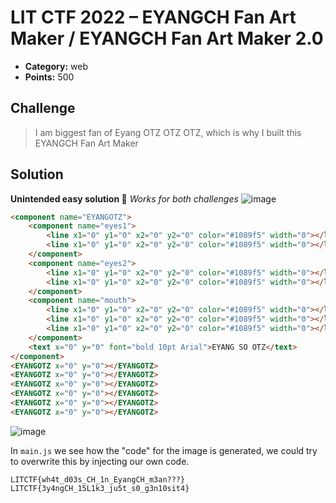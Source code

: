 # LIT CTF 2022 – EYANGCH Fan Art Maker / EYANGCH Fan Art Maker 2.0

* **Category:** web
* **Points:** 500

## Challenge

> I am biggest fan of Eyang OTZ OTZ OTZ, which is why I built this EYANGCH Fan Art Maker

## Solution

**Unintended easy solution 🤣**
*Works for both challenges*
![image](https://user-images.githubusercontent.com/78451563/180677028-c9ad08c6-2277-4dd8-9851-9db39fac0d18.png)

```html
<component name="EYANGOTZ">
	<component name="eyes1">
		<line x1="0" y1="0" x2="0" y2="0" color="#1089f5" width="0"></line>
		<line x1="0" y1="0" x2="0" y2="0" color="#1089f5" width="0"></line>
	</component>
	<component name="eyes2">
		<line x1="0" y1="0" x2="0" y2="0" color="#1089f5" width="0"></line>
		<line x1="0" y1="0" x2="0" y2="0" color="#1089f5" width="0"></line>
	</component>
	<component name="mouth">
		<line x1="0" y1="0" x2="0" y2="0" color="#1089f5" width="0"></line>
		<line x1="0" y1="0" x2="0" y2="0" color="#1089f5" width="0"></line>
		<line x1="0" y1="0" x2="0" y2="0" color="#1089f5" width="0"></line>
	</component>
	<text x="0" y="0" font="bold 10pt Arial">EYANG SO OTZ</text>
</component>
<EYANGOTZ x="0" y="0"></EYANGOTZ>
<EYANGOTZ x="0" y="0"></EYANGOTZ>
<EYANGOTZ x="0" y="0"></EYANGOTZ>
<EYANGOTZ x="0" y="0"></EYANGOTZ>
<EYANGOTZ x="0" y="0"></EYANGOTZ>
<EYANGOTZ x="0" y="0"></EYANGOTZ>
```
![image](https://user-images.githubusercontent.com/78451563/180677236-4a499261-1d87-4b73-b2c1-eed485185dec.png)


In `main.js` we see how the "code" for the image is generated, we could try to overwrite this by injecting our own code.
```
LITCTF{wh4t_d03s_CH_1n_EyangCH_m3an???}
LITCTF{3y4ngCH_15L1k3_ju5t_s0_g3n10sit4}
```
